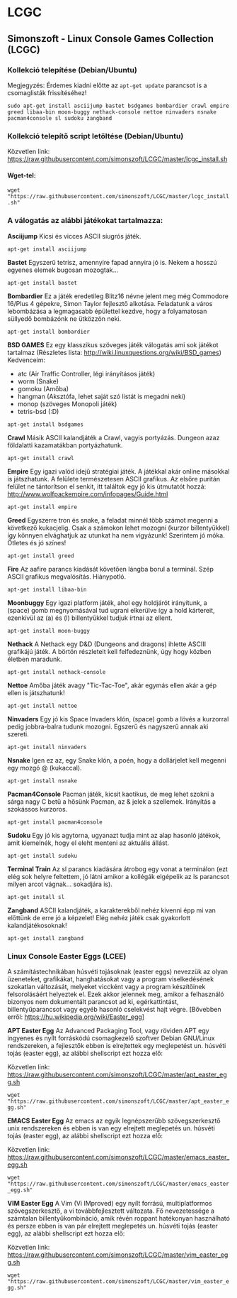 # LCGC
## Simonszoft - Linux Console Games Collection (LCGC)

### Kollekció telepítése (Debian/Ubuntu)
Megjegyzés: Érdemes kiadni előtte az `apt-get update` parancsot is a csomaglisták frissítéséhez!

`sudo apt-get install asciijump bastet bsdgames bombardier crawl empire greed libaa-bin moon-buggy nethack-console nettoe ninvaders nsnake pacman4console sl sudoku zangband`

### Kollekció telepítő script letöltése (Debian/Ubuntu)

Közvetlen link: https://raw.githubusercontent.com/simonszoft/LCGC/master/lcgc_install.sh

#### Wget-tel:

`wget "https://raw.githubusercontent.com/simonszoft/LCGC/master/lcgc_install.sh"`

### A válogatás az alábbi játékokat tartalmazza:

__Asciijump__
Kicsi és vicces ASCII síugrós játék.

`apt-get install asciijump`

__Bastet__
Egyszerű tetrisz, amennyire fapad annyira jó is.
Nekem a hosszú egyenes elemek bugosan mozogtak...

`apt-get install bastet`

__Bombardier__
Ez a játék eredetileg Blitz16 névne jelent meg még Commodore 16/Plus 4 gépekre, Simon Taylor fejlesztő alkotása. Feladatunk a város lebombázása a legmagasabb épülettel kezdve, hogy a folyamatosan süllyedő bombázónk ne ütközzön neki.

`apt-get install bombardier`

__BSD GAMES__
Ez egy klasszikus szöveges játék válogatás ami sok játékot tartalmaz (Részletes lista: http://wiki.linuxquestions.org/wiki/BSD_games)
Kedvenceim:
- atc (Air Traffic Controller, légi irányításos játék)
- worm (Snake)
- gomoku (Amőba)
- hangman (Aksztófa, lehet saját szó listát is megadni neki)
- monop (szöveges Monopoli játék)
- tetris-bsd (:D)

`apt-get install bsdgames`

__Crawl__
Másik ASCII kalandjáték a Crawl, vagyis portyázás. Dungeon azaz földalatti kazamatákban portyázhatunk.

`apt-get install crawl`

__Empire__
Egy igazi valód idejű stratégiai játék. A játékkal akár online másokkal is játszhatunk. A felülete természetesen ASCII grafikus.
Az elsőre puritán felület ne tántorítson el senkit, itt találtok egy jó kis útmutatót hozzá: http://www.wolfpackempire.com/infopages/Guide.html

`apt-get install empire`

__Greed__
Egyszerre tron és snake, a feladat minnél több számot megenni a következő kukacjelig.
Csak a számokon lehet mozogni (kurzor billentyűkkel) így könnyen elvághatjuk az utunkat ha nem vigyázunk!
Szerintem jó móka. Ötletes és jó színes!

`apt-get install greed`

__Fire__
Az aafire parancs kiadását követően lángba borul a terminál. Szép ASCII grafikus megvalósítás. Hiánypotló.

`apt-get install libaa-bin`

__Moonbuggy__
Egy igazi platform játék, ahol egy holdjárót irányítunk, a (space) gomb megnyomásával tud ugrani elkerülve így a hold kártereit,
ezenkívül az (a) és (l) billentyűkkel tudjuk írtnai az ellent.

`apt-get install moon-buggy`

__Nethack__
A Nethack egy D&D (Dungeons and dragons) ihlette ASCIII grafikájú játék. A börtön részleteit kell felfedeznünk, úgy hogy közben életben maradunk.

`apt-get install nethack-console`

__Nettoe__
Amőba játék avagy "Tic-Tac-Toe", akár egymás ellen akár a gép ellen is játszhatunk!

`apt-get install nettoe`

__Ninvaders__
Egy jó kis Space Invaders klón, (space) gomb a lövés a kurzorral pedig jobbra-balra tudunk mozogni.
Egszerű és nagyszerű annak aki szereti.

`apt-get install ninvaders`

__Nsnake__
Igen ez az, egy Snake klón, a poén, hogy a dollárjelet kell megenni egy mozgó @ (kukaccal).

`apt-get install nsnake`

__Pacman4Console__
Pacman játék, kicsit kaotikus, de meg lehet szokni a sárga nagy C betű a hősünk Pacman, az & jelek a szellemek.
Irányítás a szokássos kurzoros.

`apt-get install pacman4console`

__Sudoku__
Egy jó kis agytorna, ugyanazt tudja mint az alap hasonló játékok, amit kiemelnék, hogy el eleht menteni az aktuális állást.

`apt-get install sudoku`

__Terminal Train__
Az sl parancs kiadására átrobog egy vonat a terminálon (ezt elég sok helyre feltettem, jó látni amikor a kollégák elgépelik az ls parancsot milyen arcot vágnak... sokadjára is).

`apt-get install sl`

__Zangband__
ASCII kalandjáték, a karakterekből nehéz kivenni épp mi van előttünk de erre jó a képzelet! Elég nehéz játék csak gyakorlott kalandjátékosoknak!

`apt-get install zangband`

### Linux Console Easter Eggs (LCEE)
A számítástechnikában húsvéti tojásoknak (easter eggs) nevezzük az olyan üzeneteket, grafikákat, hanghatásokat vagy a program viselkedésének szokatlan változását, melyeket viccként vagy a program készítőinek felsorolásáért helyeztek el. Ezek akkor jelennek meg, amikor a felhasználó bizonyos nem dokumentált parancsot ad ki, egérkattintást, billentyűparancsot vagy egyéb hasonló cselekvést hajt végre. [Bővebben erről: https://hu.wikipedia.org/wiki/Easter_egg]

__APT Easter Egg__
Az Advanced Packaging Tool, vagy röviden APT egy ingyenes és nyílt forráskódú csomagkezelő szoftver Debian GNU/Linux rendszereken, a fejlesztők ebben is elrejtettek egy meglepetést un. húsvéti tojás (easter egg), az alábbi shellscript ezt hozza elő:

Közvetlen link: https://raw.githubusercontent.com/simonszoft/LCGC/master/apt_easter_egg.sh

`wget "https://raw.githubusercontent.com/simonszoft/LCGC/master/apt_easter_egg.sh"`

__EMACS Easter Egg__
Az emacs az egyik legnépszerűbb szövegszerkesztő unix rendszereken és ebben is van egy elrejtett meglepetés un. húsvéti tojás (easter egg), az alábbi shellscript ezt hozza elő:

Közvetlen link: https://raw.githubusercontent.com/simonszoft/LCGC/master/emacs_easter_egg.sh

`wget "https://raw.githubusercontent.com/simonszoft/LCGC/master/emacs_easter_egg.sh"`

__VIM Easter Egg__
A Vim (Vi IMproved) egy nyílt forrású, multiplatformos szövegszerkesztő, a vi továbbfejlesztett változata. Fő nevezetessége a számtalan billentyűkombináció, amik révén roppant hatékonyan használható és persze ebben is van pár elrejtett meglepetés un. húsvéti tojás (easter egg), az alábbi shellscript ezt hozza elő:

Közvetlen link: https://raw.githubusercontent.com/simonszoft/LCGC/master/vim_easter_egg.sh

`wget "https://raw.githubusercontent.com/simonszoft/LCGC/master/vim_easter_egg.sh"`
